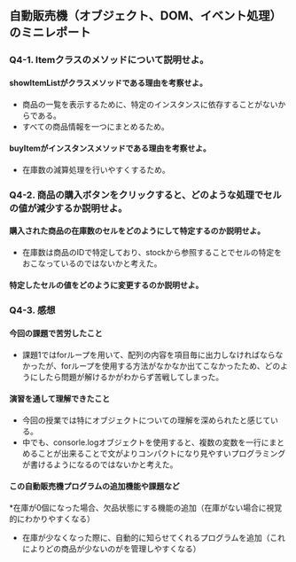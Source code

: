 ## 自動販売機（オブジェクト、DOM、イベント処理）のミニレポート
### Q4-1. Itemクラスのメソッドについて説明せよ。
#### showItemListがクラスメソッドである理由を考察せよ。
* 商品の一覧を表示するために、特定のインスタンスに依存することがないからである。
* すべての商品情報を一つにまとめるため。
#### buyItemがインスタンスメソッドである理由を考察せよ。
* 在庫数の減算処理を行いやすくするため。
### Q4-2. 商品の購入ボタンをクリックすると、どのような処理でセルの値が減少するか説明せよ。
#### 購入された商品の在庫数のセルをどのようにして特定するのか説明せよ。
* 在庫数は商品のIDで特定しており、stockから参照することでセルの特定をおこなっているのではないかと考えた。
#### 特定したセルの値をどのように変更するのか説明せよ。
### Q4-3. 感想
#### 今回の課題で苦労したこと
* 課題1ではforループを用いて、配列の内容を項目毎に出力しなければならなかったが、forループを使用する方法がなかなか出てこなかったため、どのようにしたら問題が解けるかがわからず苦戦してしまった。
#### 演習を通して理解できたこと
* 今回の授業では特にオブジェクトについての理解を深められたと感じている。
* 中でも、consorle.logオブジェクトを使用すると、複数の変数を一行にまとめることが出来ることで文がよりコンパクトになり見やすいプログラミングが書けるようになるのではないかと考えた。
#### この自動販売機プログラムの追加機能や課題など
*在庫が0個になった場合、欠品状態にする機能の追加（在庫がない場合に視覚的にわかりやすくなる）
* 在庫が少なくなった際に、自動的に知らせてくれるプログラムを追加（これによりどの商品が少ないのがを管理しやすくなる）

